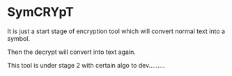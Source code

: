 # SymCRYpT

It is just a start stage of encryption tool which will convert normal text into a symbol.

Then the decrypt will convert into text again.

This tool is under stage 2 with certain algo to dev.........

